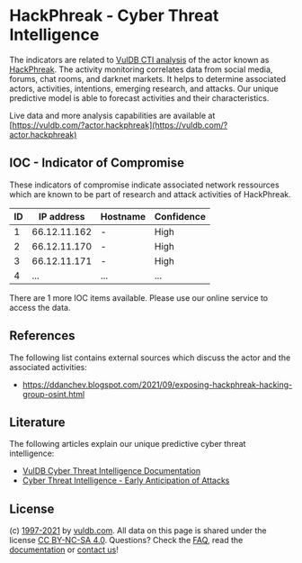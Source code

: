 # HackPhreak - Cyber Threat Intelligence

The indicators are related to [VulDB CTI analysis](https://vuldb.com/?doc.cti) of the actor known as [HackPhreak](https://vuldb.com/?actor.hackphreak). The activity monitoring correlates data from social media, forums, chat rooms, and darknet markets. It helps to determine associated actors, activities, intentions, emerging research, and attacks. Our unique predictive model is able to forecast activities and their characteristics.

Live data and more analysis capabilities are available at [https://vuldb.com/?actor.hackphreak](https://vuldb.com/?actor.hackphreak)

## IOC - Indicator of Compromise

These indicators of compromise indicate associated network ressources which are known to be part of research and attack activities of HackPhreak.

ID | IP address | Hostname | Confidence
-- | ---------- | -------- | ----------
1 | 66.12.11.162 | - | High
2 | 66.12.11.170 | - | High
3 | 66.12.11.171 | - | High
4 | ... | ... | ...

There are 1 more IOC items available. Please use our online service to access the data.

## References

The following list contains external sources which discuss the actor and the associated activities:

* https://ddanchev.blogspot.com/2021/09/exposing-hackphreak-hacking-group-osint.html

## Literature

The following articles explain our unique predictive cyber threat intelligence:

* [VulDB Cyber Threat Intelligence Documentation](https://vuldb.com/?doc.cti)
* [Cyber Threat Intelligence - Early Anticipation of Attacks](https://www.scip.ch/en/?labs.20201022)

## License

(c) [1997-2021](https://vuldb.com/?doc.changelog) by [vuldb.com](https://vuldb.com/?doc.about). All data on this page is shared under the license [CC BY-NC-SA 4.0](https://creativecommons.org/licenses/by-nc-sa/4.0/). Questions? Check the [FAQ](https://vuldb.com/?doc.faq), read the [documentation](https://vuldb.com/?doc) or [contact us](https://vuldb.com/?contact)!
